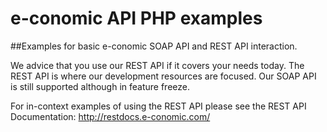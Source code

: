 # e-conomic API PHP examples
##Examples for basic e-conomic SOAP API and REST API interaction.

We advice that you use our REST API if it covers your needs today. The REST API is where our development resources are focused. Our SOAP API is still supported although in feature freeze.

For in-context examples of using the REST API please see the REST API Documentation: http://restdocs.e-conomic.com/
